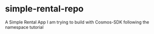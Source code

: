 # simple-rental-repo

A Simple Rental App I am trying to build with Cosmos-SDK following the namespace tutorial 
